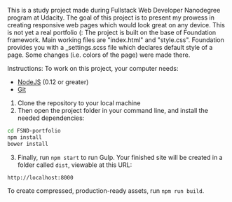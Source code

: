This is a study project made during Fullstack Web Developer Nanodegree program at Udacity.
The goal of this project is to present my prowess in creating responsive web pages which would look great on any device.
This is not yet a real portfolio (:
The project is built on the base of Foundation framework. Main working files are "index.html" and "style.css". Foundation provides you with a _settings.scss file which declares default style of a page. Some changes (i.e. colors of the page) were made there.

Instructions:
To work on this project, your computer needs:

- [NodeJS](https://nodejs.org/en/) (0.12 or greater)
- [Git](https://git-scm.com/)

1. Clone the repository to your local machine
2. Then open the project folder in your command line, and install the needed dependencies:

```bash
cd FSND-portfolio
npm install
bower install
```
3. Finally, run `npm start` to run Gulp. Your finished site will be created in a folder called `dist`, viewable at this URL:

```
http://localhost:8000
```
To create compressed, production-ready assets, run `npm run build`.